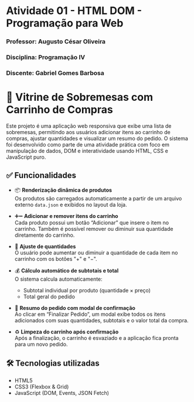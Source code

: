 # Atividade 01 - HTML DOM - Programação para Web

### Professor: Augusto César Oliveira
### Disciplina: Programação IV
### Discente: Gabriel Gomes Barbosa

# 🍰 Vitrine de Sobremesas com Carrinho de Compras

Este projeto é uma aplicação web responsiva que exibe uma lista de sobremesas, permitindo aos usuários adicionar itens ao carrinho de compras, ajustar quantidades e visualizar um resumo do pedido. O sistema foi desenvolvido como parte de uma atividade prática com foco em manipulação de dados, DOM e interatividade usando HTML, CSS e JavaScript puro.

## ✅ Funcionalidades

- 📦 **Renderização dinâmica de produtos**  
  Os produtos são carregados automaticamente a partir de um arquivo externo `data.json` e exibidos no layout da loja.

- ➕➖ **Adicionar e remover itens do carrinho**  
  Cada produto possui um botão “Adicionar” que insere o item no carrinho. Também é possível remover ou diminuir sua quantidade diretamente do carrinho.

- 🔢 **Ajuste de quantidades**  
  O usuário pode aumentar ou diminuir a quantidade de cada item no carrinho com os botões "+" e "−".

- 💰 **Cálculo automático de subtotais e total**  
  O sistema calcula automaticamente:
  - Subtotal individual por produto (quantidade × preço)
  - Total geral do pedido

- 🧾 **Resumo do pedido com modal de confirmação**  
  Ao clicar em “Finalizar Pedido”, um modal exibe todos os itens adicionados com suas quantidades, subtotais e o valor total da compra.

- ♻️ **Limpeza do carrinho após confirmação**  
  Após a finalização, o carrinho é esvaziado e a aplicação fica pronta para um novo pedido.

## 🛠️ Tecnologias utilizadas

- HTML5
- CSS3 (Flexbox & Grid)
- JavaScript (DOM, Events, JSON Fetch)

